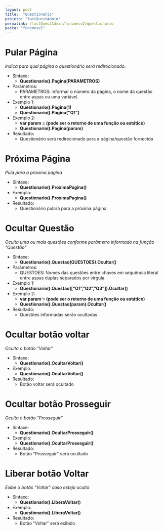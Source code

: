 ```yaml
---
layout: post
title:  "Questionario"
projeto: "fastQuestAdmin"
permalink: /fastQuestAdmin/funcoesv2/questionario
pasta: "funcoesv2"
---
```

# Pular Página
*Indica para qual página o questionário será redirecionado.*
- Sintaxe:
    - **Questionario().Pagina(PARAMETROS)**
- Parâmetros:
    - PARAMETROS: informar o número da página, o nome da questão entre aspas ou uma variável.
- Exemplo 1:
    - **Questionario().Pagina(1)**
    - **Questionario().Pagina(“Q1”)**
- Exemplo 2:
    - **var param = (pode ser o retorno de uma função ou estático)**
    - **Questionario().Pagina(param)**    
- Resultado:
    - Questionário será redirecionado para a página/questão fornecida  


# Próxima Página
*Pula para a próxima página*
- Sintaxe: 
    - **Questionario().ProximaPagina()**
- Exemplo:
    - **Questionario().ProximaPagina()**
- Resultado:
    - Questionário pulará para a próxima página.


# Ocultar Questão
*Oculta uma ou mais questões conforme parâmetro informado na função "Questão"*
- Sintaxe: 
    - **Questionario().Questao(QUESTOES).Ocultar()**
- Parâmetros:
    - QUESTOES: Nomes das questões entre chaves em sequência literal entre aspas duplas separados por vírgula.
- Exemplo 1:
    - **Questionario().Questao([“Q1”,”Q2”,”Q3”]).Ocultar()**
- Exemplo 2:
    - **var param = (pode ser o retorno de uma função ou estático)**
    - **Questionario().Questao(param).Ocultar()**
- Resultado:
    - Questões informadas serão ocultadas


# Ocultar botão voltar
*Oculta o botão "Voltar"*
- Sintaxe:
    - **Questionario().OcultarVoltar()**
- Exemplo:
    - **Questionario().OcultarVoltar()**
- Resultado:
    - Botão voltar será ocultado

# Ocultar botão Prosseguir
*Oculta o botão "Prosseguir"*
- Sintaxe: 
    - **Questionario().OcultarProsseguir()**
- Exemplo:
    - **Questionario().OcultarProsseguir()**
- Resultado:
    - Botão "Prosseguir" será ocultado

# Liberar botão Voltar
*Exibe o botão "Voltar" caso esteja oculto*
- Sintaxe:
    - **Questionario().LiberaVoltar()**
- Exemplo: 
    - **Questionario().LiberaVoltar()**
- Resultado:
    - Botão "Voltar" será exibido    
    

